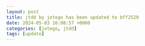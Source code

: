 ```yaml
---
layout: post
title: jtdd by jotego has been updated to bff2520
date: 2024-05-03 16:08:57 +0000
categories: [jotego, jtdd]
tags: [update]
---
```


